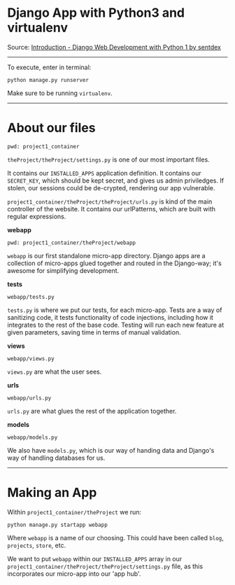 # Django App with Python3 and virtualenv

Source: [Introduction - Django Web Development with Python 1 by sentdex](https://youtu.be/FNQxxpM1yOs)

---

To execute, enter in terminal:

	python manage.py runserver

Make sure to be running `virtualenv`.

---

# About our files

`pwd: project1_container`

`theProject/theProject/settings.py` is one of our most important files.

It contains our `INSTALLED_APPS` application definition. It contains our `SECRET_KEY`, which should be kept secret, and gives us admin priviledges. If stolen, our sessions could be de-crypted, rendering our app vulnerable.

`project1_container/theProject/theProject/urls.py` is kind of the main controller of the website. It contains our urlPatterns, which are built with regular expressions.

**webapp**

`pwd: project1_container/theProject/webapp`

`webapp` is our first standalone micro-app directory. Django apps are a collection of micro-apps glued together and routed in the Django-way; it's awesome for simplifying development.

**tests**

`webapp/tests.py`

`tests.py` is where we put our tests, for each micro-app. Tests are a way of sanitizing code, it tests functionality of code injections, including how it integrates to the rest of the base code. Testing will run each new feature at given parameters, saving time in terms of manual validation.

**views**

`webapp/views.py`

`views.py` are what the user sees.

**urls**

`webapp/urls.py`

`urls.py` are what glues the rest of the application together. 

**models**

`webapp/models.py`

We also have `models.py`, which is our way of handing data and Django's way of handling databases for us.

---

# Making an App

Within `project1_container/theProject` we run:

	python manage.py startapp webapp

Where `webapp` is a name of our choosing. This could have been called `blog`, `projects`, `store`, etc.

We want to put `webapp` within our `INSTALLED_APPS` array in our `project1_container/theProject/theProject/settings.py` file, as this incorporates our micro-app into our 'app hub'.
